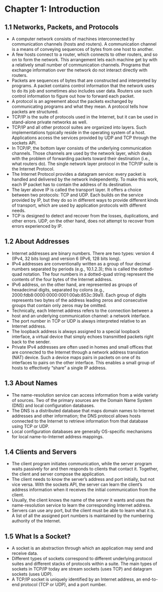 # Chapter 1: Introduction
## 1.1 Networks, Packets, and Protocols
- A computer network consists of machines interconnected by communication channels (hosts and routers). A communication channel is a means of conveying sequences of bytes from one host to another.
- A few hosts connect to a router, which connects to other routers, and so on to form the network. This arrangement lets each machine get by with a relatively small number of communication channels. Programs that exchange information over the network do not interact directly with routers.
- Packets are sequences of bytes that are constructed and interpreted by programs. A packet contains control information that the network uses to do its job and sometimes also includes user data. Routers use such control information to figure out how to forward each packet.
- A protocol is an agreement about the packets exchanged by communicating programs and what they mean. A protocol tells how packets are structured.
- TCP/IP is the suite of protocols used in the Internet, but it can be used in stand-alone private networks as well.
- TCP/IP and all other protocol suites are organized into layers. Such implementations typically reside in the operating system of a host. Applications access the services provided by UDP and TCP through the sockets API.
- In TCP/IP, the bottom layer consists of the underlying communication channels. Those channels are used by the network layer, which deals with the problem of forwarding packets toward their destination (i.e., what routers do). The single network layer protocol in the TCP/IP suite is the Internet Protocol.
- The Internet Protocol provides a datagram service: every packet is handled and delivered by the network independently. To make this work, each IP packet has to contain the address of its destination.
- The layer above IP is called the transport layer. It offers a choice between two protocols: TCP and UDP. Each builds on the service provided by IP, but they do so in different ways to provide different kinds of transport, which are used by application protocols with different needs.
- TCP is designed to detect and recover from the losses, duplications, and other errors. UDP, on the other hand, does not attempt to recover from errors experienced by IP.
## 1.2 About Addresses
- Internet addresses are binary numbers. There are two types: version 4 (IPv4, 32 bits long) and version 6 (IPv6, 128 bits long).
- IPv4 addresses are conventionally written as a group of four decimal numbers separated by periods (e.g., 10.1.2.3); this is called the dotted-quad notation. The four numbers in a dotted-quad string represent the contents of the four bytes of the Internet address.
- IPv6 address, on the other hand, are represented as groups of hexadecimal digits, separated by colons (e.g., 2000:fdb8:0000:0000:0001:00ab:853c:39a1). Each group of digits represents two bytes of the address leading zeros and consecutive groups that contain only zeros may be omitted.
- Technically, each Internet address refers to the connection between a host and an underlying communication channel: a network interface.
- The port number in TCP or UDP is always interpreted relative to an Internet address.
- The loopback address is always assigned to a special loopback interface, a virtual device that simply echoes transmitted packets right back to the sender.
- Private IPv4 addresses are often used in homes and small offices that are connected to the Internet through a network address translation (NAT) device. Such a device maps pairs in packets on one of its interfaces to pairs on the other interface. This enables a small group of hosts to effectively “share” a single IP address.
## 1.3 About Names
- The name-resolution service can access information from a wide variety of sources. Two of the primary sources are the Domain Name System (DNS) and local configuration databases.
- The DNS is a distributed database that maps domain names to Internet addresses and other information; the DNS protocol allows hosts connected to the Internet to retrieve information from that database using TCP or UDP. 
- Local configuration databases are generally OS-specific mechanisms for local name-to-Internet address mappings.
## 1.4 Clients and Servers
- The client program initiates communication, while the server program waits passively for and then responds to clients that contact it. Together, the client and server compose the application.
- The client needs to know the server’s address and port initially, but not vice versa. With the sockets API, the server can learn the client’s address information when it receives the initial communication from the client.
- Usually, the client knows the name of the server it wants and uses the name-resolution service to learn the corresponding Internet address.
- Servers can use any port, but the client must be able to learn what it is. A list of all the assigned port numbers is maintained by the numbering authority of the Internet.
## 1.5 What Is a Socket?
- A socket is an abstraction through which an application may send and receive data.
- Different types of sockets correspond to different underlying protocol suites and different stacks of protocols within a suite. The main types of sockets in TCP/IP today are stream sockets (uses TCP) and datagram sockets (uses UDP). 
- A TCP/IP socket is uniquely identified by an Internet address, an end-to-end protocol (TCP or UDP), and a port number.
